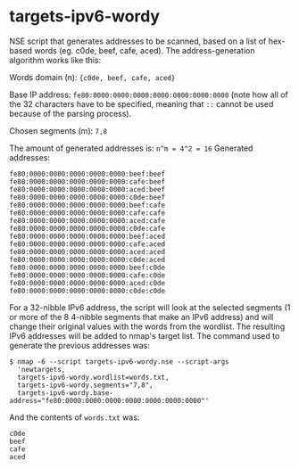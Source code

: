 targets-ipv6-wordy
====================

NSE script that generates addresses to be scanned, based on a list of hex-based words (eg. c0de, beef, cafe, aced). The address-generation algorithm works like this:


Words domain (n): ```{c0de, beef, cafe, aced}```


Base IP address: ```fe80:0000:0000:0000:0000:0000:0000:0000``` (note how all of the 32 characters have to be specified, meaning that ```::``` cannot be used because of the parsing process).


Chosen segments (m): ```7,8```


The amount of generated addresses is: ```n^m = 4^2 = 16```
Generated addresses:
```
fe80:0000:0000:0000:0000:0000:beef:beef
fe80:0000:0000:0000:0000:0000:cafe:beef
fe80:0000:0000:0000:0000:0000:aced:beef
fe80:0000:0000:0000:0000:0000:c0de:beef
fe80:0000:0000:0000:0000:0000:beef:cafe
fe80:0000:0000:0000:0000:0000:cafe:cafe
fe80:0000:0000:0000:0000:0000:aced:cafe
fe80:0000:0000:0000:0000:0000:c0de:cafe
fe80:0000:0000:0000:0000:0000:beef:aced
fe80:0000:0000:0000:0000:0000:cafe:aced
fe80:0000:0000:0000:0000:0000:aced:aced
fe80:0000:0000:0000:0000:0000:c0de:aced
fe80:0000:0000:0000:0000:0000:beef:c0de
fe80:0000:0000:0000:0000:0000:cafe:c0de
fe80:0000:0000:0000:0000:0000:aced:c0de
fe80:0000:0000:0000:0000:0000:c0de:c0de
```

For a 32-nibble IPv6 address, the script will look at the selected segments (1 or more of the 8 4-nibble segments that make an IPv6 address) and will change their original values with the words from the wordlist. The resulting IPv6 addresses will be added to nmap's target list. The command used to generate the previous addresses was:

```
$ nmap -6 --script targets-ipv6-wordy.nse --script-args 
  'newtargets,
  targets-ipv6-wordy.wordlist=words.txt,
  targets-ipv6-wordy.segments="7,8",
  targets-ipv6-wordy.base-address="fe80:0000:0000:0000:0000:0000:0000:0000"'
```

And the contents of ```words.txt``` was:
```
c0de
beef
cafe
aced
```
